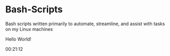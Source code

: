 Bash-Scripts
============

Bash scripts written primarily to automate, streamline, and assist with tasks on my Linux machines

Hello World!

00:21:12
